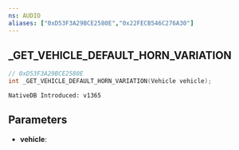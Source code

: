```yaml
---
ns: AUDIO
aliases: ["0xD53F3A29BCE2580E","0x22FECB546C276A30"]
---
```

## _GET_VEHICLE_DEFAULT_HORN_VARIATION

```c
// 0xD53F3A29BCE2580E
int _GET_VEHICLE_DEFAULT_HORN_VARIATION(Vehicle vehicle);
```

```
NativeDB Introduced: v1365
```

## Parameters
* **vehicle**:
